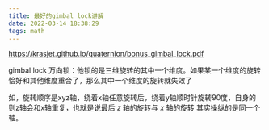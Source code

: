 ```yaml
---
title: 最好的gimbal lock讲解
date: 2022-03-14 18:38:29
tags: math
---
```


https://krasjet.github.io/quaternion/bonus_gimbal_lock.pdf

gimbal lock 万向锁：他锁的是三维旋转的其中一个维度。如果某一个维度的旋转恰好和其他维度重合了，那么其中一个维度的旋转就失效了

如，旋转顺序是xyz轴，绕着x轴任意旋转后，绕着y轴顺时针旋转90度，自身的则z轴会和x轴重复，也就是说最后 𝑧 轴的旋转与 𝑥 轴的旋转 其实操纵的是同一个轴。

